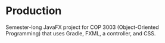 # Production
Semester-long JavaFX project for COP 3003 (Object-Oriented Programming) that uses Gradle, FXML, a controller, and CSS. 
